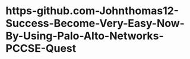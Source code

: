 # https-github.com-Johnthomas12-Success-Become-Very-Easy-Now-By-Using-Palo-Alto-Networks-PCCSE-Quest